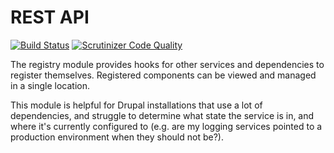 # REST API

[![Build Status](https://travis-ci.org/mundanity/registry.svg?branch=master)](https://travis-ci.org/mundanity/registry)
[![Scrutinizer Code Quality](https://scrutinizer-ci.com/g/mundanity/registry/badges/quality-score.png?b=master)](https://scrutinizer-ci.com/g/mundanity/registry/?branch=master)

The registry module provides hooks for other services and dependencies to register themselves. Registered components can be viewed and managed in a single location.

This module is helpful for Drupal installations that use a lot of dependencies, and struggle to determine what state the service is in, and where it's currently configured to (e.g. are my logging services pointed to a production environment when they should not be?). 
